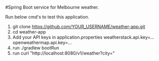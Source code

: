 #Spring Boot service for Melbourne weather.

Run below cmd's to test this application.

1. git clone https://github.com/YOUR_USERNAME/weather-app.git
2. cd weather-app
3. Add your API keys in application.properties
    weatherstack.api.key=...
    openweathermap.api.key=...
4. run   ./gradlew bootRun
5. run    curl "http://localhost:8080/v1/weather?city="
